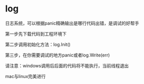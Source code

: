# log
日志系统，可以根据panic精确输出是哪行代码出错，是调试的好帮手


第一步先下载代码到工程环境下


第二步调用初始化方法：log.Init()


第三步，在你需要调试的地方panic或者log.Write(err)



请注意：windows调用后后面的代码将不能执行，当前线程退出



mac与linux完美进行
